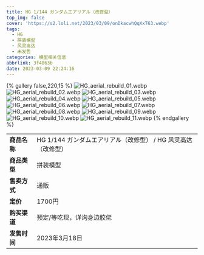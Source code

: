 ```yaml
---
title: HG 1/144 ガンダムエアリアル（改修型）
top_img: false
cover: 'https://s2.loli.net/2023/03/09/onDkacwhQqXxT63.webp'
tags:
  - HG
  - 拼装模型
  - 风灵高达
  - 未发售
categories: 模型相关信息
abbrlink: 3f4863b
date: 2023-03-09 22:24:16
---
```


{% gallery false,220,15 %}
![HG_aerial_rebuild_01.webp](https://s2.loli.net/2023/03/09/Vx6zgREq3crsU28.webp)
![HG_aerial_rebuild_02.webp](https://s2.loli.net/2023/03/09/hmSkUycbHz7rVjN.webp)
![HG_aerial_rebuild_03.webp](https://s2.loli.net/2023/03/09/d1zOGns8jfoH7vi.webp)
![HG_aerial_rebuild_04.webp](https://s2.loli.net/2023/03/09/AFSRa2feMb9tExY.webp)
![HG_aerial_rebuild_05.webp](https://s2.loli.net/2023/03/09/XAfTNrIe3UFtxnH.webp)
![HG_aerial_rebuild_06.webp](https://s2.loli.net/2023/03/09/gzTILA9SYEp1RJc.webp)
![HG_aerial_rebuild_07.webp](https://s2.loli.net/2023/03/09/W2txbIiMD1YrG5C.webp)
![HG_aerial_rebuild_08.webp](https://s2.loli.net/2023/03/09/PQFdCVkBT6quSNo.webp)
![HG_aerial_rebuild_09.webp](https://s2.loli.net/2023/03/09/BrbMPLo1f7JKCaw.webp)
![HG_aerial_rebuild_10.webp](https://s2.loli.net/2023/03/09/yLb1NiQ3kwJCdqf.webp)
![HG_aerial_rebuild_11.webp](https://s2.loli.net/2023/03/09/onDkacwhQqXxT63.webp)
{% endgallery %}

<table>
    <tr><td><b>商品名称</td><td>HG 1/144 ガンダムエアリアル（改修型） / HG 风灵高达（改修型）</td></tr>
    <tr><td><b>商品类型</td><td>拼装模型</td></tr>
    <tr><td><b>售卖方式</td><td>通贩</td></tr>
    <tr><td><b>定价</td><td>1700円</td></tr>
    <tr><td><b>购买渠道</td><td>预定/等吃现，详询身边胶佬</td></tr>
    <tr><td><b>发售时间</td><td>2023年3月18日</td></tr>
</table>